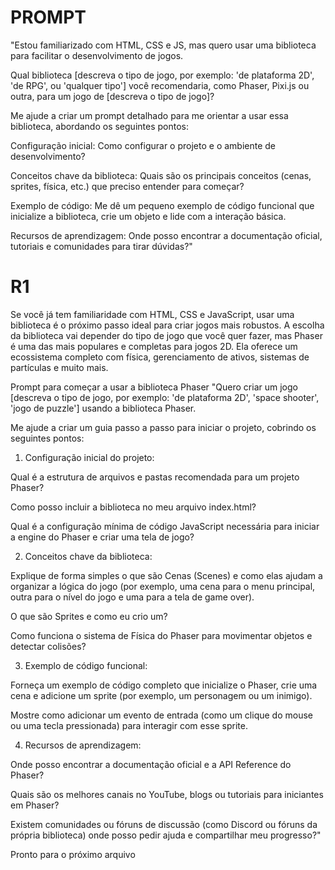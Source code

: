 # PROMPT
"Estou familiarizado com HTML, CSS e JS, mas quero usar uma biblioteca para facilitar o desenvolvimento de jogos.



Qual biblioteca [descreva o tipo de jogo, por exemplo: 'de plataforma 2D', 'de RPG', ou 'qualquer tipo'] você recomendaria, como Phaser, Pixi.js ou outra, para um jogo de [descreva o tipo de jogo]?



Me ajude a criar um prompt detalhado para me orientar a usar essa biblioteca, abordando os seguintes pontos:



Configuração inicial: Como configurar o projeto e o ambiente de desenvolvimento?



Conceitos chave da biblioteca: Quais são os principais conceitos (cenas, sprites, física, etc.) que preciso entender para começar?



Exemplo de código: Me dê um pequeno exemplo de código funcional que inicialize a biblioteca, crie um objeto e lide com a interação básica.



Recursos de aprendizagem: Onde posso encontrar a documentação oficial, tutoriais e comunidades para tirar dúvidas?"

# R1
Se você já tem familiaridade com HTML, CSS e JavaScript, usar uma biblioteca é o próximo passo ideal para criar jogos mais robustos. A escolha da biblioteca vai depender do tipo de jogo que você quer fazer, mas Phaser é uma das mais populares e completas para jogos 2D. Ela oferece um ecossistema completo com física, gerenciamento de ativos, sistemas de partículas e muito mais.

Prompt para começar a usar a biblioteca Phaser
"Quero criar um jogo [descreva o tipo de jogo, por exemplo: 'de plataforma 2D', 'space shooter', 'jogo de puzzle'] usando a biblioteca Phaser.

Me ajude a criar um guia passo a passo para iniciar o projeto, cobrindo os seguintes pontos:

1. Configuração inicial do projeto:

Qual é a estrutura de arquivos e pastas recomendada para um projeto Phaser?

Como posso incluir a biblioteca no meu arquivo index.html?

Qual é a configuração mínima de código JavaScript necessária para iniciar a engine do Phaser e criar uma tela de jogo?

2. Conceitos chave da biblioteca:

Explique de forma simples o que são Cenas (Scenes) e como elas ajudam a organizar a lógica do jogo (por exemplo, uma cena para o menu principal, outra para o nível do jogo e uma para a tela de game over).

O que são Sprites e como eu crio um?

Como funciona o sistema de Física do Phaser para movimentar objetos e detectar colisões?

3. Exemplo de código funcional:

Forneça um exemplo de código completo que inicialize o Phaser, crie uma cena e adicione um sprite (por exemplo, um personagem ou um inimigo).

Mostre como adicionar um evento de entrada (como um clique do mouse ou uma tecla pressionada) para interagir com esse sprite.

4. Recursos de aprendizagem:

Onde posso encontrar a documentação oficial e a API Reference do Phaser?

Quais são os melhores canais no YouTube, blogs ou tutoriais para iniciantes em Phaser?

Existem comunidades ou fóruns de discussão (como Discord ou fóruns da própria biblioteca) onde posso pedir ajuda e compartilhar meu progresso?"

Pronto para o próximo arquivo
